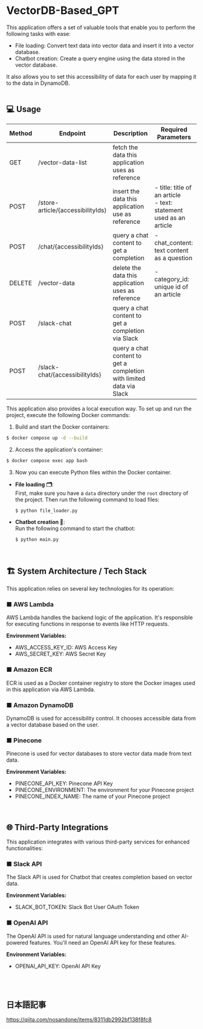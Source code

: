 # VectorDB-Based_GPT
This application offers a set of valuable tools that enable you to perform the following tasks with ease:
- File loading: Convert text data into vector data and insert it into a vector database.
- Chatbot creation: Create a query engine using the data stored in the vector database.

It also allows you to set this accessibility of data for each user by mapping it to the data in DynamoDB. <br><br>


## 💻 Usage

| Method | Endpoint |  Description | Required Parameters |
| ---- | ---- | ---- | ---- |
| GET | /vector-data-list | fetch the data this application uses as reference | |
| POST | /store-article/{accessibilityIds} | insert the data this application use as reference | - title: title of an article<br>- text: statement used as an article |
| POST | /chat/{accessibilityIds} | query a chat content to get a completion | - chat_content: text content as a question |
| DELETE | /vector-data | delete the data this application uses as reference | - category_id: unique id of an article |
| POST | /slack-chat | query a chat content to get a completion via Slack | |
| POST | /slack-chat/{accessibilityIds} | query a chat content to get a completion with limited data via Slack | |

This application also provides a local execution way.
To set up and run the project, execute the following Docker commands:
1. Build and start the Docker containers:
```bash
$ docker compose up -d --build
```

2. Access the application's container:
```bash
$ docker compose exec app bash
```

3. Now you can execute Python files within the Docker container.

- **File loading 🗂**:<br>
  First, make sure you have a `data` directory under the `root` directory of the project. Then run the following command to load files:
  ```bash
  $ python file_loader.py
  ```
- **Chatbot creation 🤖**:<br>
  Run the following command to start the chatbot:
  ```bash
  $ python main.py
  ```

<br>

## 🏗 System Architecture / Tech Stack
This application relies on several key technologies for its operation:<br>

### ■ AWS Lambda
AWS Lambda handles the backend logic of the application. It's responsible for executing functions in response to events like HTTP requests.

**Environment Variables:**
- AWS_ACCESS_KEY_ID: AWS Access Key
- AWS_SECRET_KEY: AWS Secret Key

### ■ Amazon ECR
ECR is used as a Docker container registry to store the Docker images used in this application via AWS Lambda.

### ■ Amazon DynamoDB
DynamoDB is used for accessibility control. It chooses accessible data from a vector database based on the user.


### ■ Pinecone
Pinecone is used for vector databases to store vector data made from text data.

**Environment Variables:**

- PINECONE_API_KEY: Pinecone API Key
- PINECONE_ENVIRONMENT: The environment for your Pinecone project
- PINECONE_INDEX_NAME: The name of your Pinecone project
  
<br>

## 🌐 Third-Party Integrations
This application integrates with various third-party services for enhanced functionalities:

### ■ Slack API
The Slack API is used for Chatbot that creates completion based on vector data.

**Environment Variables:**

- SLACK_BOT_TOKEN: Slack Bot User OAuth Token

### ■ OpenAI API
The OpenAI API is used for natural language understanding and other AI-powered features. You'll need an OpenAI API key for these features.

**Environment Variables:**

- OPENAI_API_KEY: OpenAI API Key

<br><br>

## 日本語記事
https://qiita.com/nosandone/items/8311db2992bf138f8fc8
